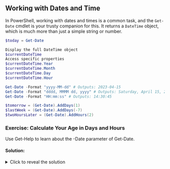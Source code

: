 ## Working with Dates and Time

In PowerShell, working with dates and times is a common task, and the `Get-Date` cmdlet is your trusty companion for this. It returns a `DateTime` object, which is much more than just a simple string or number.

```powershell
$today = Get-Date

Display the full DateTime object
$currentDateTime
Access specific properties
$currentDateTime.Year
$currentDateTime.Month
$currentDateTime.Day
$currentDateTime.Hour
```


```powershell
Get-Date -Format "yyyy-MM-dd" # Outputs: 2023-04-15
Get-Date -Format "dddd, MMMM dd, yyyy" # Outputs: Saturday, April 15, 2023
Get-Date -Format "HH:mm:ss" # Outputs: 14:30:45
```

```powershell
$tomorrow = (Get-Date).AddDays(1)
$lastWeek = (Get-Date).AddDays(-7)
$twoHoursLater = (Get-Date).AddHours(2)
```




### Exercise: Calculate Your Age in Days and Hours

Use Get-Help to learn about the -Date parameter of Get-Date.


#### Solution:

<details>
<summary>Click to reveal the solution</summary>

Here's a complete solution to the exercise, including the bonus challenges:

```powershell


$myBirthDate = Get-Date -Year $myBirthInfo.Year -Month $myBirthInfo.Month -Day $myBirthInfo.Day

# Step 3: Calculate days alive
$daysAlive = (Get-Date) - $myBirthDate
$totalDays = [math]::Round($daysAlive.TotalDays)

# Step 4: Calculate hours alive
$totalHours = [math]::Round($daysAlive.TotalHours)

# Bonus 1: Calculate weeks alive
$totalWeeks = [math]::Round($daysAlive.TotalDays / 7)

# Bonus 2: Calculate minutes alive
$totalMinutes = [math]::Round($daysAlive.TotalMinutes)

# Bonus 3: Calculate next birthday and days until then
$nextBirthday = Get-Date -Year (Get-Date).Year -Month $myBirthInfo.Month -Day $myBirthInfo.Day
if ($nextBirthday -lt (Get-Date)) {
    $nextBirthday = $nextBirthday.AddYears(1)
}
$daysUntilNextBirthday = ($nextBirthday - (Get-Date)).Days

# Display the results
Write-Host "You have been alive for approximately:"
Write-Host "$totalDays days"
Write-Host "$totalHours hours"
Write-Host "$totalWeeks weeks"
Write-Host "$totalMinutes minutes"
Write-Host ""
Write-Host "Your next birthday is on $($nextBirthday.ToString('dddd, MMMM dd, yyyy'))"
Write-Host "There are $daysUntilNextBirthday days until your next birthday"
```

This solution demonstrates:

1. How to create a DateTime object from a hashtable of birth information.
Calculating the time span between two dates using subtraction.
Using the TotalDays, TotalHours, and TotalMinutes properties of a TimeSpan object.
4. Rounding numbers using [math]::Round().
Calculating the next birthday, including adjusting for when the birthday has already passed this year.
Formatting date output using the ToString() method with a custom format string.
Remember, the actual output will depend on your birth date and the current date when you run the script. The numbers you see will be unique to you!
Explanation of Bonus Challenges:
1. Weeks alive: We divide the total days by 7 to get the number of weeks.
Minutes alive: We use the TotalMinutes property of the TimeSpan object.
Next birthday: We create a date for this year's birthday, then check if it's already passed. If so, we add a year. We then calculate the days until this date.
This exercise showcases the versatility of DateTime objects and TimeSpan calculations in PowerShell. It's a practical example of how these concepts can be applied to real-world scenarios, like calculating ages or planning for future dates.
</details>